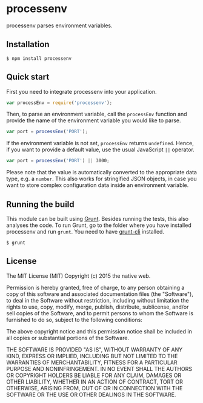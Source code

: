 # processenv

processenv parses environment variables.

## Installation

    $ npm install processenv

## Quick start

First you need to integrate processenv into your application.

```javascript
var processEnv = require('processenv');
```

Then, to parse an environment variable, call the `processEnv` function and provide the name of the environment variable you would like to parse.

```javascript
var port = processEnv('PORT');
```

If the environment variable is not set, `processEnv` returns `undefined`. Hence, if you want to provide a default value, use the usual JavaScript `||` operator.

```javascript
var port = processEnv('PORT') || 3000;
```

Please note that the value is automatically converted to the appropriate data type, e.g. a `number`. This also works for stringified JSON objects, in case you want to store complex configuration data inside an environment variable.

## Running the build

This module can be built using [Grunt](http://gruntjs.com/). Besides running the tests, this also analyses the code. To run Grunt, go to the folder where you have installed processenv and run `grunt`. You need to have [grunt-cli](https://github.com/gruntjs/grunt-cli) installed.

    $ grunt

## License

The MIT License (MIT)
Copyright (c) 2015 the native web.

Permission is hereby granted, free of charge, to any person obtaining a copy of this software and associated documentation files (the "Software"), to deal in the Software without restriction, including without limitation the rights to use, copy, modify, merge, publish, distribute, sublicense, and/or sell copies of the Software, and to permit persons to whom the Software is furnished to do so, subject to the following conditions:

The above copyright notice and this permission notice shall be included in all copies or substantial portions of the Software.

THE SOFTWARE IS PROVIDED "AS IS", WITHOUT WARRANTY OF ANY KIND, EXPRESS OR IMPLIED, INCLUDING BUT NOT LIMITED TO THE WARRANTIES OF MERCHANTABILITY, FITNESS FOR A PARTICULAR PURPOSE AND NONINFRINGEMENT. IN NO EVENT SHALL THE AUTHORS OR COPYRIGHT HOLDERS BE LIABLE FOR ANY CLAIM, DAMAGES OR OTHER LIABILITY, WHETHER IN AN ACTION OF CONTRACT, TORT OR OTHERWISE, ARISING FROM, OUT OF OR IN CONNECTION WITH THE SOFTWARE OR THE USE OR OTHER DEALINGS IN THE SOFTWARE.
